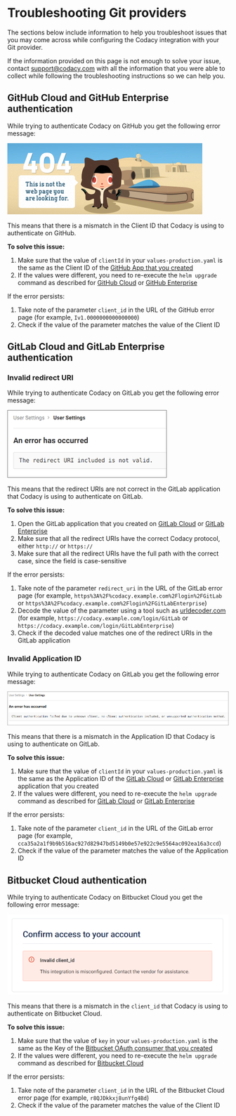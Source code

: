 # Troubleshooting Git providers

The sections below include information to help you troubleshoot issues that you may come across while configuring the Codacy integration with your Git provider.

If the information provided on this page is not enough to solve your issue, contact [support@codacy.com](mailto:support@codacy.com) with all the information that you were able to collect while following the troubleshooting instructions so we can help you.

## GitHub Cloud and GitHub Enterprise authentication

While trying to authenticate Codacy on GitHub you get the following error message:

![Invalid client id](images/github-invalid-client-id.png)

This means that there is a mismatch in the Client ID that Codacy is using to authenticate on GitHub.

**To solve this issue:**

1.  Make sure that the value of `clientId` in your `values-production.yaml` is the same as the Client ID of the [GitHub App that you created](github-app-create.md)
2.  If the values were different, you need to re-execute the `helm upgrade` command as described for [GitHub Cloud](github-cloud.md) or [GitHub Enterprise](github-enterprise.md)

If the error persists:

1.  Take note of the parameter `client_id` in the URL of the GitHub error page (for example, `Iv1.0000000000000000`)
2.  Check if the value of the parameter matches the value of the Client ID

## GitLab Cloud and GitLab Enterprise authentication

### Invalid redirect URI

While trying to authenticate Codacy on GitLab you get the following error message:

![Invalid redirect URI](images/gitlab-invalid-redirect-uri.png)

This means that the redirect URIs are not correct in the GitLab application that Codacy is using to authenticate on GitLab.

**To solve this issue:**

1.  Open the GitLab application that you created on [GitLab Cloud](gitlab-cloud.md#create-a-gitlab-application) or [GitLab Enterprise](gitlab-enterprise.md#create-a-gitlab-application)
2.  Make sure that all the redirect URIs have the correct Codacy protocol, either `http://` or `https://`
3.  Make sure that all the redirect URIs have the full path with the correct case, since the field is case-sensitive

If the error persists:

1.  Take note of the parameter `redirect_uri` in the URL of the GitLab error page (for example, `https%3A%2F%codacy.example.com%2Flogin%2FGitLab` or `https%3A%2F%codacy.example.com%2Flogin%2FGitLabEnterprise`)
2.  Decode the value of the parameter using a tool such as [urldecoder.com](https://www.urldecoder.org/) (for example, `https://codacy.example.com/login/GitLab` or `https://codacy.example.com/login/GitLabEnterprise`)
3.  Check if the decoded value matches one of the redirect URIs in the GitLab application

### Invalid Application ID

While trying to authenticate Codacy on GitLab you get the following error message:

![Invalid application id](images/gitlab-invalid-application-id.png)

This means that there is a mismatch in the Application ID that Codacy is using to authenticate on GitLab.

**To solve this issue:**

1.  Make sure that the value of `clientId` in your `values-production.yaml` is the same as the Application ID of the [GitLab Cloud](gitlab-cloud.md#create-a-gitlab-application) or [GitLab Enterprise](gitlab-enterprise.md#create-a-gitlab-application) application that you created
2.  If the values were different, you need to re-execute the `helm upgrade` command as described for [GitLab Cloud](gitlab-cloud.md#configure-gitLab-cloud-on-codacy) or [GitLab Enterprise](gitlab-enterprise.md#configure-gitLab-cloud-on-codacy)

If the error persists:

1.  Take note of the parameter `client_id` in the URL of the GitLab error page (for example, `cca35a2a1f9b9b516ac927d82947bd5149b0e57e922c9e5564ac092ea16a3ccd`)
2.  Check if the value of the parameter matches the value of the Application ID

## Bitbucket Cloud authentication

While trying to authenticate Codacy on Bitbucket Cloud you get the following error message:

![Invalid client_id](images/bitbucket-invalid-client-id.png)

This means that there is a mismatch in the `client_id` that Codacy is using to authenticate on Bitbucket Cloud.

**To solve this issue:**

1.  Make sure that the value of `key` in your `values-production.yaml` is the same as the Key of the [Bitbucket OAuth consumer that you created](bitbucket-cloud.md#create-an-oauth-consumer)
2.  If the values were different, you need to re-execute the `helm upgrade` command as described for [Bitbucket Cloud](bitbucket-cloud.md#configure-bitbucket-cloud-on-codacy)

If the error persists:

1.  Take note of the parameter `client_id` in the URL of the Bitbucket Cloud error page (for example, `r8QJDkkxj8unYfg4Bd`)
2.  Check if the value of the parameter matches the value of the Client ID
